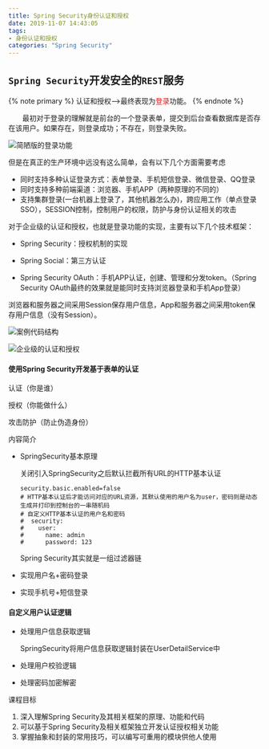 ```yaml
---
title: Spring Security身份认证和授权
date: 2019-11-07 14:43:05
tags:
- 身份认证和授权
categories: "Spring Security"
---
```


## `Spring Security`开发安全的`REST`服务

{% note primary %} 认证和授权-->最终表现为<span style="color:red">登录</span>功能。 {% endnote %}

&emsp;&emsp;最初对于登录的理解就是前台的一个登录表单，提交到后台查看数据库是否存在该用户。如果存在，则登录成功；不存在，则登录失败。

![简陋版的登录功能](http://cdn1.hikariblog.cn/%E7%AE%80%E9%99%8B%E7%89%88%E7%9A%84%E7%99%BB%E5%BD%95%E5%8A%9F%E8%83%BD.png)

但是在真正的生产环境中远没有这么简单，会有以下几个方面需要考虑

+ 同时支持多种认证登录方式：表单登录、手机短信登录、微信登录、QQ登录
+ 同时支持多种前端渠道：浏览器、手机APP（两种原理的不同的）
+ 支持集群登录(一台机器上登录了，其他机器怎么办)，跨应用工作（单点登录SSO），SESSION控制，控制用户的权限，防护与身份认证相关的攻击 

对于企业级的认证和授权，也就是登录功能的实现，主要有以下几个技术框架：

- Spring Security：授权机制的实现

- Spring Social：第三方认证

- Spring Security OAuth：手机APP认证，创建、管理和分发token。（Spring Security OAuth最终的效果就是能同时支持浏览器登录和手机App登录）

浏览器和服务器之间采用Session保存用户信息，App和服务器之间采用token保存用户信息（没有Session）。

![案例代码结构](http://cdn1.hikariblog.cn/%E6%A1%88%E4%BE%8B%E9%A1%B9%E7%9B%AE%E4%BB%A3%E7%A0%81%E7%BB%93%E6%9E%84.png)

![企业级的认证和授权](http://cdn1.hikariblog.cn/%E4%BC%81%E4%B8%9A%E7%BA%A7%E7%9A%84%E8%AE%A4%E8%AF%81%E5%92%8C%E6%8E%88%E6%9D%83.png)



#### 使用Spring Security开发基于表单的认证

认证（你是谁）

授权（你能做什么）

攻击防护（防止伪造身份）

内容简介

+ SpringSecurity基本原理

  关闭引入SpringSecurity之后默认拦截所有URL的HTTP基本认证

  ```properties
  security.basic.enabled=false
  # HTTP基本认证后才能访问对应的URL资源，其默认使用的用户名为user，密码则是动态生成并打印到控制台的一串随机码
  # 自定义HTTP基本认证的用户名和密码
  #  security:
  #    user:
  #      name: admin
  #      password: 123
  ```

  Spring Security其实就是一组过滤器链

+ 实现用户名+密码登录

+ 实现手机号+短信登录



#### 自定义用户认证逻辑

+ 处理用户信息获取逻辑

  SpringSecurity将用户信息获取逻辑封装在UserDetailService中

+ 处理用户校验逻辑

+ 处理密码加密解密















课程目标

1. 深入理解Spring Security及其相关框架的原理、功能和代码
2. 可以基于Spring Security及相关框架独立开发认证授权相关功能
3. 掌握抽象和封装的常用技巧，可以编写可重用的模块供他人使用



